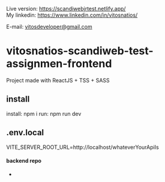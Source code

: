 Live version: https://scandiwebjrtest.netlify.app/ \
My linkedin: https://www.linkedin.com/in/vitosnatios/

E-mail: vitosdeveloper@gmail.com

# vitosnatios-scandiweb-test-assignmen-frontend

Project made with ReactJS + TSS + SASS

## install

install: npm i
run: npm run dev

## .env.local

VITE_SERVER_ROOT_URL=http://localhost/whateverYourApiIs

#### backend repo

-
